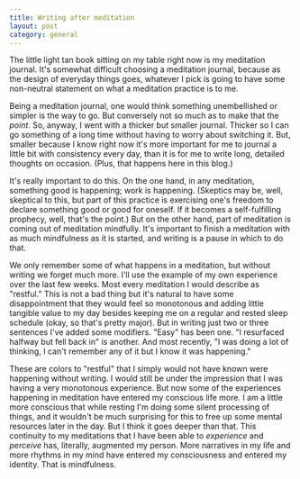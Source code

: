 ```yaml
---
title: Writing after meditation
layout: post
category: general
---
```


The little light tan book sitting on my table right now is my meditation journal. It's somewhat difficult choosing a meditation journal, because as the design of everyday things goes, whatever I pick is going to have some non-neutral statement on what a meditation practice is to me.

Being a meditation journal, one would think something unembellished or simpler is the way to go.  But conversely not so much as to make that the *point*. So, anyway, I went with a thicker but smaller journal. Thicker so I can go something of a long time without having to worry about switching it. But, smaller because I know right now it's more important for me to journal a little bit with consistency every day, than it is for me to write long, detailed thoughts on occasion. (Plus, that happens here in this blog.)

It's really important to do this. On the one hand, in any meditation, something good is happening; work is happening. (Skeptics may be, well, skeptical to this, but part of this practice is exercising one's freedom to declare something good or good for oneself. If it becomes a self-fulfilling prophecy, well, that's the point.) But on the other hand, part of meditation is coming out of meditation mindfully. It's important to finish a meditation with as much mindfulness as it is started, and writing is a pause in which to do that.

We only remember some of what happens in a meditation, but without writing we forget much more. I'll use the example of my own experience over the last few weeks. Most every meditation I would describe as "restful." This is not a bad thing but it's natural to have some disappointment that they would feel so monotonous and adding little tangible value to my day besides keeping me on a regular and rested sleep schedule (okay, so that's pretty major). But in writing just two or three sentences I've added some modifiers.  "Easy" has been one. "I resurfaced halfway but fell back in" is another. And most recently, "I was doing a lot of thinking, I can't remember any of it but I know it was happening."

These are colors to "restful" that I simply would not have known were happening without writing. I would still be under the impression that I was having a very monotonous experience. But now some of the experiences happening in meditation have entered my conscious life more. I am a little more conscious that while resting I'm doing some silent processing of things, and it wouldn't be much surprising for this to free up some mental resources later in the day. But I think it goes deeper than that. This continuity to my meditations that I have been able to *experience* and *perceive* has, literally, augmented my person. More narratives in my life and more rhythms in my mind have entered my consciousness and entered my identity. That is mindfulness.

